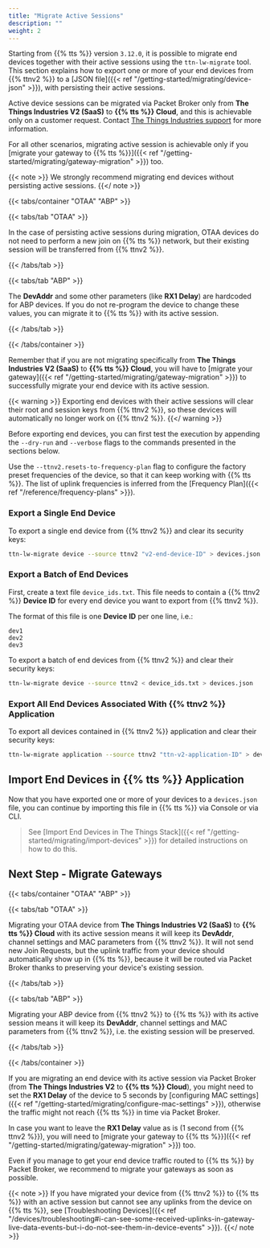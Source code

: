 ```yaml
---
title: "Migrate Active Sessions"
description: ""
weight: 2
---
```


Starting from {{% tts %}} version `3.12.0`, it is possible to migrate end devices together with their active sessions using the `ttn-lw-migrate` tool. This section explains how to export one or more of your end devices from {{% ttnv2 %}} to a [JSON file]({{< ref "/getting-started/migrating/device-json" >}}), with persisting their active sessions.

<!--more-->

Active device sessions can be migrated via Packet Broker only from **The Things Industries V2 (SaaS)** to **{{% tts %}} Cloud**, and this is achievable only on a customer request. Contact [The Things Industries support](mailto:support@thethingsindustries.com) for more information. 

For all other scenarios, migrating active session is achievable only if you [migrate your gateway to {{% tts %}}]({{< ref "/getting-started/migrating/gateway-migration" >}}) too.

{{< note >}} We strongly recommend migrating end devices without persisting active sessions. {{</ note >}}

{{< tabs/container "OTAA" "ABP" >}}

{{< tabs/tab "OTAA" >}}

In the case of persisting active sessions during migration, OTAA devices do not need to perform a new join on {{% tts %}} network, but their existing session will be transferred from {{% ttnv2 %}}.

{{< /tabs/tab >}}

{{< tabs/tab "ABP" >}}

The **DevAddr** and some other parameters (like **RX1 Delay**) are hardcoded for ABP devices. If you do not re-program the device to change these values, you can migrate it to {{% tts %}} with its active session. 

{{< /tabs/tab >}}

{{< /tabs/container >}}

Remember that if you are not migrating specifically from **The Things Industries V2 (SaaS)** to **{{% tts %}} Cloud**, you will have to [migrate your gateway]({{< ref "/getting-started/migrating/gateway-migration" >}}) to successfully migrate your end device with its active session.

{{< warning >}} Exporting end devices with their active sessions will clear their root and session keys from {{% ttnv2 %}}, so these devices will automatically no longer work on {{% ttnv2 %}}. {{</ warning >}}

Before exporting end devices, you can first test the execution by appending the `--dry-run` and `--verbose` flags to the commands presented in the sections below.

Use the `--ttnv2.resets-to-frequency-plan` flag to configure the factory preset frequencies of the device, so that it can keep working with {{% tts %}}. The list of uplink frequencies is inferred from the [Frequency Plan]({{< ref "/reference/frequency-plans" >}}).

### Export a Single End Device

To export a single end device from {{% ttnv2 %}} and clear its security keys:

```bash
ttn-lw-migrate device --source ttnv2 "v2-end-device-ID" > devices.json
```

### Export a Batch of End Devices

First, create a text file `device_ids.txt`. This file needs to contain a {{% ttnv2 %}} **Device ID** for every end device you want to export from {{% ttnv2 %}}. 

The format of this file is one **Device ID** per one line, i.e.:

```
dev1
dev2
dev3
```

To export a batch of end devices from {{% ttnv2 %}} and clear their security keys:

```bash
ttn-lw-migrate device --source ttnv2 < device_ids.txt > devices.json
```

### Export All End Devices Associated With {{% ttnv2 %}} Application

To export all devices contained in {{% ttnv2 %}} application and clear their security keys:

```bash
ttn-lw-migrate application --source ttnv2 "ttn-v2-application-ID" > devices.json
```

## Import End Devices in {{% tts %}} Application

Now that you have exported one or more of your devices to a `devices.json` file, you can continue by importing this file in {{% tts %}} via Console or via CLI. 

> See [Import End Devices in The Things Stack]({{< ref "/getting-started/migrating/import-devices" >}}) for detailed instructions on how to do this.

## Next Step - Migrate Gateways

{{< tabs/container "OTAA" "ABP" >}}

{{< tabs/tab "OTAA" >}}

Migrating your OTAA device from **The Things Industries V2 (SaaS)** to **{{% tts %}} Cloud** with its active session means it will keep its **DevAddr**, channel settings and MAC parameters from {{% ttnv2 %}}. It will not send new Join Requests, but the uplink traffic from your device should automatically show up in {{% tts %}}, because it will be routed via Packet Broker thanks to preserving your device's existing session. 

{{< /tabs/tab >}}

{{< tabs/tab "ABP" >}}

Migrating your ABP device from {{% ttnv2 %}} to {{% tts %}} with its active session means it will keep its **DevAddr**, channel settings and MAC parameters from {{% ttnv2 %}}, i.e. the existing session will be preserved.

{{< /tabs/tab >}}

{{< /tabs/container >}}

If you are migrating an end device with its active session via Packet Broker (from **The Things Industries V2** to **{{% tts %}} Cloud**), you might need to set the **RX1 Delay** of the device to 5 seconds by [configuring MAC settings]({{< ref "/getting-started/migrating/configure-mac-settings" >}}), otherwise the traffic might not reach {{% tts %}} in time via Packet Broker. 

In case you want to leave the **RX1 Delay** value as is (1 second from {{% ttnv2 %}}), you will need to [migrate your gateway to {{% tts %}}]({{< ref "/getting-started/migrating/gateway-migration" >}}) too.

Even if you manage to get your end device traffic routed to {{% tts %}} by Packet Broker, we recommend to migrate your gateways as soon as possible.

{{< note >}} If you have migrated your device from {{% ttnv2 %}} to {{% tts %}} with an active session but cannot see any uplinks from the device on {{% tts %}}, see [Troubleshooting Devices]({{< ref "/devices/troubleshooting#i-can-see-some-received-uplinks-in-gateway-live-data-events-but-i-do-not-see-them-in-device-events" >}}). {{</ note >}}